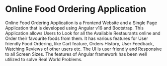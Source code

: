 # Online Food Ordering Application

Online Food Ordering Application is a Frontend Website and a Single Page Application that is developed using Angular v16 and Bootstrap. This Application allows Users to Look for all the Available Restaurants online and Order their favourite foods from them. It has various features for User friendly Food Ordering, like Cart feature, Orders History, User Feedback, Watching Reviews of other users etc. The UI is user friendly and Responsive to all Screen Sizes. The features of Angular framework has been well utilized to solve Real World Problems. 
